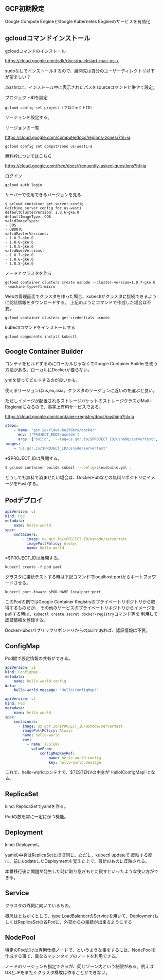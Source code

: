 ## GCP初期設定

Google Compute EngineとGoogle Kubernetes Engineのサービスを有効化

## gcloudコマンドインストール
gcloudコマンドのインストール

https://cloud.google.com/sdk/docs/quickstart-mac-os-x

sudoなしでインストールするので、展開先は自分のユーザーディレクトリ以下が望ましい？

.bashrcに、インストール中に表示されたパスをsourceコマンドと併せて設定。


プロジェクトIDを設定

`gcloud config set project (プロジェクトID)`


リージョンを設定する。

リージョンの一覧

https://cloud.google.com/compute/docs/regions-zones/?hl=ja

`gcloud config set comput/zone us-west1-a`

無料枠についてはこちら

https://cloud.google.com/free/docs/frequently-asked-questions?hl=ja


ログイン

`gcloud auth login`

サーバーで使用できるバージョンを見る

```
$ gcloud container get-server-config
Fetching server config for us-west1
defaultClusterVersion: 1.8.6-gke.0
defaultImageType: COS
validImageTypes:
- COS
- UBUNTU
validMasterVersions:
- 1.8.7-gke.0
- 1.8.6-gke.0
- 1.8.5-gke.0
validNodeVersions:
- 1.8.7-gke.0
- 1.8.6-gke.0
- 1.8.5-gke.0
```

ノードとクラスタを作る

`gcloud container clusters create usnode --cluster-version=1.8.7-gke.0 --machine-type=f1-micro`

Webの管理画面でクラスタを作った場合、kubectlがクラスタに接続できるように認証情報をダウンロードする。
上記のようにコマンドで作成した場合は不要。

`gcloud container clusters get-credentials usnode`

kubectlコマンドをインストールする

`gcloud components install kubectl`

## Google Container Builder

コンテナをビルドするのにローカルじゃなくてGoogle Container Builderを使う方法がある。ローカルにDockerが要らない。

ymlを使ってビルドするのが良いかも。

使えるリージョンはus,eu,asia。クラスタのリージョンに近いのを選ぶと良い。

ただしイメージが配置されるストレージバケットのストレージクラスがMulti-Regionalになるので、事実上有料サービスである。

https://cloud.google.com/container-registry/docs/pushing?hl=ja

```yaml
steps:
    - name: 'gcr.io/cloud-builders/docker'
      env: ['PROJECT_ROOT=usnode']
      args: ['build', '--tag=us.gcr.io/$PROJECT_ID/usnode/servertest', '.']
images: 
    - 'us.gcr.io/$PROJECT_ID/usnode/servertest'
```
※$PROJECT_IDは展開する。

```bash
$ gcloud container builds submit --config=cloudbuild.yml .
```

どうしても無料で済ませたい場合は、DockerHubなどの無料リポジトリにイメージをPushする。

## Podデプロイ
```yaml
apiVersion: v1
kind: Pod
metadata:
    name: hello-world
spec:
    containers:
        - image: us.gcr.io/$PROJECT_ID/usnode/servertest
          imagePullPolicy: Always
          name: hello-world
```
※$PROJECT_IDは展開する。

`kubectl create -f pod.yaml`

クラスタに接続テストする時は下記コマンドでlocalhost:portからポートフォワードさせる。

`kubectl port-foward $POD_NAME localport:port`

このPodの例ではGoogle Container Registryのプライベートリポジトリから取得するものだが、
その他のサービスのプライベートリポジトリからイメージをpullする時は、`kubectl create secret docker-registry`コマンド等を
利用して認証情報を登録する。

DockerHubのパブリックリポジトリからのpullであれば、認証情報は不要。

## ConfigMap
Pod間で設定情報の共有ができる。
```yaml
apiVersion: v1
kind: ConfigMap
metadata:
    name: hello-world-config
data:
    hello-world.message: 'Hello!ConfigMap!'
```

```yaml
apiVersion: v1
kind: Pod
metadata:
    name: hello-world
spec:
    containers:
      - image: us.gcr.io/$PROJECT_ID/usnode/servertest
        imagePullPolicy: Always
        name: hello-world
        env:
          - name: TESTENV
            valueFrom:
                configMapKeyRef:
                    name: hello-world-config
                    key: hello-world.message
```
これで、hello-worldコンテナで、$TESTENVの中身が'Hello!ConfigMap!'となる。

## ReplicaSet
kind: ReplicaSetでyamlを作る。

Podの数を常に一定に保つ機能。

## Deployment
kind: Deploymet。

yamlの中身はReplicaSetとほぼ同じ。ただし、kubectl updateで
反映する度に、前にupdateしたDeploymentを覚えた上で、最新のものに反映される。

本番移行後に問題が発生した時に取り急ぎもとに戻すといったような使い方ができる。

## Service

クラスタの外側に向いているもの。

概念はともかくとして、type:LoadBalancerのServiceを用いて、DeploymentもしくはReplicaSetの各Podに、外部からの接続が出来るようにする

## NodePool

特定のPodだけは専用仕様ノードで、というような事をするには、NodePoolを作成する事で、異なるマシンタイプのノードを利用できる。

ノードのリージョンも指定できるが、同じゾーン内という制限がある。例えばUSとJPをまたぐクラスタ構成は作ることができない。
